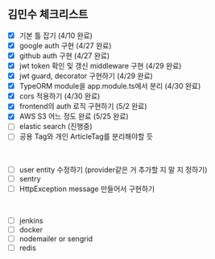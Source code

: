 ## 김민수 체크리스트

- [x] 기본 틀 잡기 (4/10 완료)
- [x] google auth 구현 (4/27 완료)
- [x] github auth 구현 (4/27 완료)
- [x] jwt token 확인 및 갱신 middleware 구현 (4/29 완료)
- [x] jwt guard, decorator 구현하기 (4/29 완료)
- [x] TypeORM module을 app.module.ts에서 분리 (4/30 완료)
- [x] cors 적용하기 (4/30 완료)
- [x] frontend의 auth 로직 구현하기 (5/2 완료)
- [x] AWS S3 어느 정도 완료 (5/25 완료)
- [ ] elastic search (진행중)
- [ ] 공용 Tag와 개인 ArticleTag를 분리해야할 듯

<br/>

- [ ] user entity 수정하기 (provider같은 거 추가할 지 말 지 정하기)
- [ ] sentry
- [ ] HttpException message 만들어서 구현하기

<br/>

- [ ] jenkins
- [ ] docker
- [ ] nodemailer or sengrid
- [ ] redis
